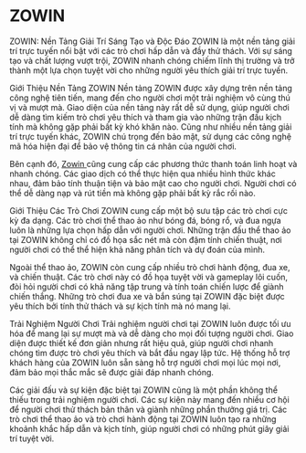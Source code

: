 # ZOWIN
 ZOWIN: Nền Tảng Giải Trí Sáng Tạo và Độc Đáo
ZOWIN là một nền tảng giải trí trực tuyến nổi bật với các trò chơi hấp dẫn và đầy thử thách. Với sự sáng tạo và chất lượng vượt trội, ZOWIN nhanh chóng chiếm lĩnh thị trường và trở thành một lựa chọn tuyệt vời cho những người yêu thích giải trí trực tuyến.

Giới Thiệu Nền Tảng ZOWIN
Nền tảng ZOWIN được xây dựng trên nền tảng công nghệ tiên tiến, mang đến cho người chơi một trải nghiệm vô cùng thú vị và mượt mà. Giao diện của nền tảng này rất dễ sử dụng, giúp người chơi dễ dàng tìm kiếm trò chơi yêu thích và tham gia vào những trận đấu kịch tính mà không gặp phải bất kỳ khó khăn nào. Cũng như nhiều nền tảng giải trí trực tuyến khác, ZOWIN chú trọng đến bảo mật, sử dụng các công nghệ mã hóa hiện đại để bảo vệ thông tin cá nhân của người chơi.

Bên cạnh đó, <a href="https://zowin-online.com"> Zowin </a> cũng cung cấp các phương thức thanh toán linh hoạt và nhanh chóng. Các giao dịch có thể thực hiện qua nhiều hình thức khác nhau, đảm bảo tính thuận tiện và bảo mật cao cho người chơi. Người chơi có thể dễ dàng nạp và rút tiền mà không gặp phải bất kỳ rắc rối nào.

Giới Thiệu Các Trò Chơi
ZOWIN cung cấp một bộ sưu tập các trò chơi cực kỳ đa dạng. Các trò chơi thể thao ảo như bóng đá, bóng rổ, và đua ngựa luôn là những lựa chọn hấp dẫn với người chơi. Những trận đấu thể thao ảo tại ZOWIN không chỉ có đồ họa sắc nét mà còn đậm tính chiến thuật, nơi người chơi có thể thể hiện khả năng phân tích và dự đoán của mình.

Ngoài thể thao ảo, ZOWIN còn cung cấp nhiều trò chơi hành động, đua xe, và chiến thuật. Các trò chơi này có đồ họa tuyệt vời và gameplay lôi cuốn, đòi hỏi người chơi có khả năng tập trung và tính toán chiến lược để giành chiến thắng. Những trò chơi đua xe và bắn súng tại ZOWIN đặc biệt được yêu thích bởi tính thử thách và sự kịch tính mà nó mang lại.

Trải Nghiệm Người Chơi
Trải nghiệm người chơi tại ZOWIN luôn được tối ưu hóa để mang lại sự mượt mà và dễ dàng cho mọi đối tượng người chơi. Giao diện được thiết kế đơn giản nhưng rất hiệu quả, giúp người chơi nhanh chóng tìm được trò chơi yêu thích và bắt đầu ngay lập tức. Hệ thống hỗ trợ khách hàng của ZOWIN luôn sẵn sàng hỗ trợ người chơi mọi lúc mọi nơi, đảm bảo mọi thắc mắc sẽ được giải đáp nhanh chóng.

Các giải đấu và sự kiện đặc biệt tại ZOWIN cũng là một phần không thể thiếu trong trải nghiệm người chơi. Các sự kiện này mang đến nhiều cơ hội để người chơi thử thách bản thân và giành những phần thưởng giá trị. Các trò chơi thể thao ảo và trò chơi hành động tại ZOWIN luôn tạo ra những khoảnh khắc hấp dẫn và kịch tính, giúp người chơi có những phút giây giải trí tuyệt vời.


